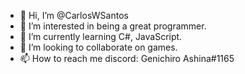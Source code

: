 - 👋 Hi, I’m @CarlosWSantos
- 👀 I’m interested in being a great programmer.
- 🌱 I’m currently learning C#, JavaScript.
- 💞️ I’m looking to collaborate on games.
- 📫 How to reach me discord: Genichiro Ashina#1165

<!---
CarlosWSantos/CarlosWSantos is a ✨ special ✨ repository because its `README.md` (this file) appears on your GitHub profile.
You can click the Preview link to take a look at your changes.
--->

